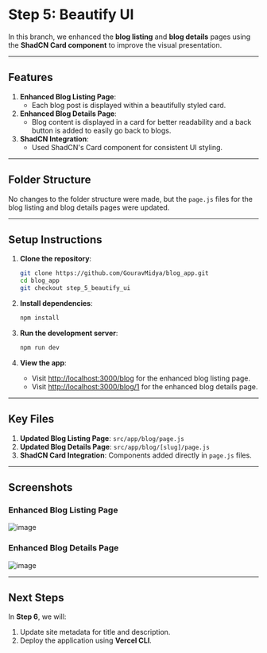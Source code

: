 # Step 5: Beautify UI

In this branch, we enhanced the **blog listing** and **blog details** pages using the **ShadCN Card component** to improve the visual presentation.

---

## Features
1. **Enhanced Blog Listing Page**:
   - Each blog post is displayed within a beautifully styled card.
2. **Enhanced Blog Details Page**:
   - Blog content is displayed in a card for better readability and a back button is added to easily go back to blogs.
3. **ShadCN Integration**:
   - Used ShadCN's Card component for consistent UI styling.

---

## Folder Structure
No changes to the folder structure were made, but the `page.js` files for the blog listing and blog details pages were updated.

---

## Setup Instructions
1. **Clone the repository**:
   ```bash
   git clone https://github.com/GouravMidya/blog_app.git
   cd blog_app
   git checkout step_5_beautify_ui
   ```

2. **Install dependencies**:
   ```bash
   npm install
   ```

3. **Run the development server**:
   ```bash
   npm run dev
   ```

4. **View the app**:
   - Visit [http://localhost:3000/blog](http://localhost:3000/blog) for the enhanced blog listing page.
   - Visit [http://localhost:3000/blog/1](http://localhost:3000/blog/1) for the enhanced blog details page.

---

## Key Files
1. **Updated Blog Listing Page**: `src/app/blog/page.js`
2. **Updated Blog Details Page**: `src/app/blog/[slug]/page.js`
3. **ShadCN Card Integration**: Components added directly in `page.js` files.

---

## Screenshots
### Enhanced Blog Listing Page
![image](https://github.com/user-attachments/assets/42d254c9-1615-4a18-b372-486207e3d6d4)


### Enhanced Blog Details Page
![image](https://github.com/user-attachments/assets/d627f2ef-7688-4f71-8ebe-a66231728b97)


---

## Next Steps
In **Step 6**, we will:
1. Update site metadata for title and description.
2. Deploy the application using **Vercel CLI**.
